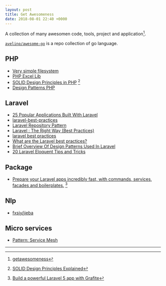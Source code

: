 ```yaml
---
layout: post
title: Get Awesomeness
date: 2018-08-01 22:40 +0000
---
```


A collection of many awesomen code, tools, project and application[^1].

[^1]: [getawesomeness](https://getawesomeness.herokuapp.com/get/laravel)

[`avelino/awesome-go`](https://github.com/avelino/awesome-go) is a repo collection of go language.



## PHP
* [Very simple filesystem ](https://github.com/michael-donat/php-vfs)
* [PHP Excel Lib](https://github.com/PHPOffice/PhpSpreadsheet)
* [SOLID Design Principles in PHP](https://github.com/wataridori/solid-php-example) [^2]
* [Design Patterns PHP](https://github.com/domnikl/DesignPatternsPHP)


[^2]: [SOLID Design Principles Explained](https://stackify.com/solid-design-principles/)



## Laravel
* [25 Popular Applications Built With Laravel](https://vegibit.com/25-popular-applications-built-with-laravel/)
* [laravel-best-practices](https://github.com/alexeymezenin/laravel-best-practices#do-not-get-data-from-the-env-file-directly)
* [Laravel Repository Pattern](https://vegibit.com/laravel-repository-pattern/)
* [Laravel : The Right Way (Best Practices)](https://medium.com/@adebsalert/laravel-the-right-way-best-practices-2346cd6c5d89)
* [laravel best practices](http://www.laravelbestpractices.com)
* [What are the Laravel best practices?](https://www.quora.com/What-are-the-Laravel-best-practices)
* [Brief Overview Of Design Patterns Used In Laravel](https://www.dunebook.com/brief-overview-of-design-patterns-used-in-laravel/)
* [20 Laravel Eloquent Tips and Tricks](https://laravel-news.com/eloquent-tips-tricks)


## Package
* [Prepare your Laravel apps incredibly fast, with commands, services, facades and boilerplates.](https://builder.grafite.ca) [^3]

[^3]: [Build a powerful Laravel 5 app with Grafite](https://medium.com/employbl/build-a-powerful-laravel-5-app-with-grafite-b218a4e7bab)

## Nlp
* [fxsjy/jieba](https://github.com/fxsjy/jieba)


## Micro services
* [Pattern: Service Mesh](http://philcalcado.com/2017/08/03/pattern_service_mesh.html)


---